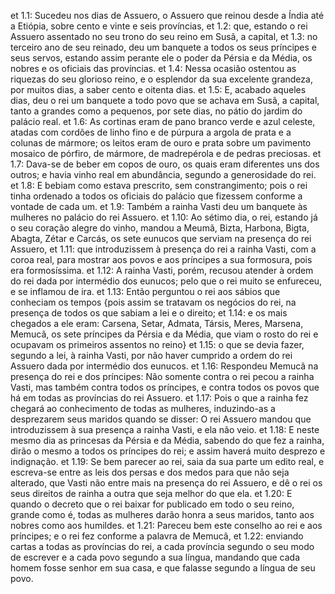 et 1.1: Sucedeu nos dias de Assuero, o Assuero que reinou desde a Índia até a Etiópia, sobre cento e vinte e seis províncias,
et 1.2: que, estando o rei Assuero assentado no seu trono do seu reino em Susã, a capital,
et 1.3: no terceiro ano de seu reinado, deu um banquete a todos os seus príncipes e seus servos, estando assim perante ele o poder da Pérsia e da Média, os nobres e os oficiais das províncias.
et 1.4: Nessa ocasião ostentou as riquezas do seu glorioso reino, e o esplendor da sua excelente grandeza, por muitos dias, a saber cento e oitenta dias.
et 1.5: E, acabado aqueles dias, deu o rei um banquete a todo povo que se achava em Susã, a capital, tanto a grandes como a pequenos, por sete dias, no pátio do jardim do palácio real.
et 1.6: As cortinas eram de pano branco verde e azul celeste, atadas com cordões de linho fino e de púrpura a argola de prata e a colunas de mármore; os leitos eram de ouro e prata sobre um pavimento mosaico de pórfiro, de mármore, de madrepérola e de pedras preciosas.
et 1.7: Dava-se de beber em copos de ouro, os quais eram diferentes uns dos outros; e havia vinho real em abundância, segundo a generosidade do rei.
et 1.8: E bebiam como estava prescrito, sem constrangimento; pois o rei tinha ordenado a todos os oficiais do palácio que fizessem conforme a vontade de cada um.
et 1.9: Também a rainha Vasti deu um banquete às mulheres no palácio do rei Assuero.
et 1.10: Ao sétimo dia, o rei, estando já o seu coração alegre do vinho, mandou a Meumã, Bizta, Harbona, Bigta, Abagta, Zétar e Carcás, os sete eunucos que serviam na presença do rei Assuero,
et 1.11: que introduzissem à presença do rei a rainha Vasti, com a coroa real, para mostrar aos povos e aos príncipes a sua formosura, pois era formosíssima.
et 1.12: A rainha Vasti, porém, recusou atender à ordem do rei dada por intermédio dos eunucos; pelo que o rei muito se enfureceu, e se inflamou de ira.
et 1.13: Então perguntou o rei aos sábios que conheciam os tempos {pois assim se tratavam os negócios do rei, na presença de todos os que sabiam a lei e o direito;
et 1.14: e os mais chegados a ele eram: Carsena, Setar, Admata, Társis, Meres, Marsena, Memucã, os sete príncipes da Pérsia e da Média, que viam o rosto do rei e ocupavam os primeiros assentos no reino}
et 1.15: o que se devia fazer, segundo a lei, à rainha Vasti, por não haver cumprido a ordem do rei Assuero dada por intermédio dos eunucos.
et 1.16: Respondeu Memucã na presença do rei e dos príncipes: Não somente contra o rei pecou a rainha Vasti, mas também contra todos os príncipes, e contra todos os povos que há em todas as províncias do rei Assuero.
et 1.17: Pois o que a rainha fez chegará ao conhecimento de todas as mulheres, induzindo-as a desprezarem seus maridos quando se disser: O rei Assuero mandou que introduzissem à sua presença a rainha Vasti, e ela não veio.
et 1.18: E neste mesmo dia as princesas da Pérsia e da Média, sabendo do que fez a rainha, dirão o mesmo a todos os príncipes do rei; e assim haverá muito desprezo e indignação.
et 1.19: Se bem parecer ao rei, saia da sua parte um edito real, e escreva-se entre as leis dos persas e dos medos para que não seja alterado, que Vasti não entre mais na presença do rei Assuero, e dê o rei os seus direitos de rainha a outra que seja melhor do que ela.
et 1.20: E quando o decreto que o rei baixar for publicado em todo o seu reino, grande como é, todas as mulheres darão honra a seus maridos, tanto aos nobres como aos humildes.
et 1.21: Pareceu bem este conselho ao rei e aos príncipes; e o rei fez conforme a palavra de Memucã,
et 1.22: enviando cartas a todas as províncias do rei, a cada província segundo o seu modo de escrever e a cada povo segundo a sua língua, mandando que cada homem fosse senhor em sua casa, e que falasse segundo a língua de seu povo.

